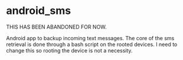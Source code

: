 # android_sms

THIS HAS BEEN ABANDONED FOR NOW.

Android app to backup incoming text messages. The core of the sms retrieval is done through a bash script on the rooted devices.
I need to change this so rooting the device is not a necessity. 
